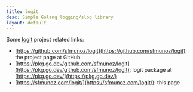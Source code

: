 ```yaml
---
title: logit
desc: Simple Golang logging/slog library
layout: default
---
```


Some [logit](https://github.com/sfmunoz/logit) project related links:

- [https://github.com/sfmunoz/logit](https://github.com/sfmunoz/logit): the project page at GitHub
- [https://pkg.go.dev/github.com/sfmunoz/logit](https://pkg.go.dev/github.com/sfmunoz/logit): logit package at [https://pkg.go.dev/](https://pkg.go.dev/)
- [https://sfmunoz.com/logit/](https://sfmunoz.com/logit/): this page


